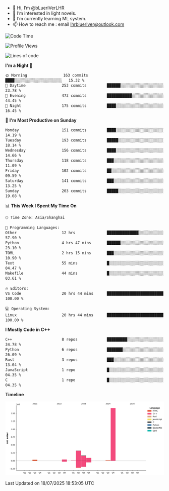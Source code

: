 - 👋 Hi, I’m @bLueriVerLHR
- 👀 I’m interested in light novels.
- 🌱 I’m currently learning ML system.
- 📫 How to reach me : email lhrblueriver@outlook.com

<!--START_SECTION:waka-->
![Code Time](http://img.shields.io/badge/Code%20Time-379%20hrs%2033%20mins-blue)

![Profile Views](http://img.shields.io/badge/Profile%20Views-0-blue)

![Lines of code](https://img.shields.io/badge/From%20Hello%20World%20I%27ve%20Written-2.3%20million%20lines%20of%20code-blue)

**I'm a Night 🦉** 

```text
🌞 Morning                163 commits         ████░░░░░░░░░░░░░░░░░░░░░   15.32 % 
🌆 Daytime                253 commits         ██████░░░░░░░░░░░░░░░░░░░   23.78 % 
🌃 Evening                473 commits         ███████████░░░░░░░░░░░░░░   44.45 % 
🌙 Night                  175 commits         ████░░░░░░░░░░░░░░░░░░░░░   16.45 % 
```
📅 **I'm Most Productive on Sunday** 

```text
Monday                   151 commits         ████░░░░░░░░░░░░░░░░░░░░░   14.19 % 
Tuesday                  193 commits         █████░░░░░░░░░░░░░░░░░░░░   18.14 % 
Wednesday                156 commits         ████░░░░░░░░░░░░░░░░░░░░░   14.66 % 
Thursday                 118 commits         ███░░░░░░░░░░░░░░░░░░░░░░   11.09 % 
Friday                   102 commits         ██░░░░░░░░░░░░░░░░░░░░░░░   09.59 % 
Saturday                 141 commits         ███░░░░░░░░░░░░░░░░░░░░░░   13.25 % 
Sunday                   203 commits         █████░░░░░░░░░░░░░░░░░░░░   19.08 % 
```


📊 **This Week I Spent My Time On** 

```text
🕑︎ Time Zone: Asia/Shanghai

💬 Programming Languages: 
Other                    12 hrs              ██████████████░░░░░░░░░░░   57.90 % 
Python                   4 hrs 47 mins       ██████░░░░░░░░░░░░░░░░░░░   23.10 % 
TOML                     2 hrs 15 mins       ███░░░░░░░░░░░░░░░░░░░░░░   10.90 % 
Text                     55 mins             █░░░░░░░░░░░░░░░░░░░░░░░░   04.47 % 
Makefile                 44 mins             █░░░░░░░░░░░░░░░░░░░░░░░░   03.61 % 

🔥 Editors: 
VS Code                  20 hrs 44 mins      █████████████████████████   100.00 % 

💻 Operating System: 
Linux                    20 hrs 44 mins      █████████████████████████   100.00 % 
```

**I Mostly Code in C++** 

```text
C++                      8 repos             █████████░░░░░░░░░░░░░░░░   34.78 % 
Python                   6 repos             ███████░░░░░░░░░░░░░░░░░░   26.09 % 
Rust                     3 repos             ███░░░░░░░░░░░░░░░░░░░░░░   13.04 % 
JavaScript               1 repo              █░░░░░░░░░░░░░░░░░░░░░░░░   04.35 % 
C                        1 repo              █░░░░░░░░░░░░░░░░░░░░░░░░   04.35 % 
```



**Timeline**

![Lines of Code chart](https://raw.githubusercontent.com/bLueriVerLHR/bLueriVerLHR/main/assets/bar_graph.png)


 Last Updated on 18/07/2025 18:53:05 UTC
<!--END_SECTION:waka-->
